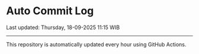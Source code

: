 # Auto Commit Log

Last updated: Thursday, 18-09-2025 11:15 WIB

---

This repository is automatically updated every hour using GitHub Actions.
